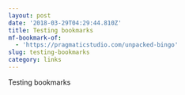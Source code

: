 ```yaml
---
layout: post
date: '2018-03-29T04:29:44.810Z'
title: Testing bookmarks
mf-bookmark-of:
  - 'https://pragmaticstudio.com/unpacked-bingo'
slug: testing-bookmarks
category: links
---
```

Testing bookmarks
